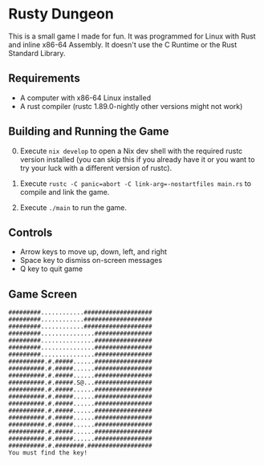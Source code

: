 # Rusty Dungeon
This is a small game I made for fun. It was programmed for Linux with Rust and inline x86-64 Assembly. It doesn't use the C Runtime or the Rust Standard Library. 

## Requirements
- A computer with x86-64 Linux installed
- A rust compiler (rustc 1.89.0-nightly other versions might not work)

## Building and Running the Game
0. Execute `nix develop` to open a Nix dev shell with the required rustc version installed (you can skip this if you already have it or you want to try your luck with a different version of rustc).

1. Execute `rustc -C panic=abort -C link-arg=-nostartfiles main.rs` to compile and link the game.

2. Execute `./main` to run the game.

## Controls
- Arrow keys to move up, down, left, and right
- Space key to dismiss on-screen messages
- Q key to quit game

## Game Screen
```
#########............###################
#########............###################
#########............###################
#########...............################
#########...............################
#########...............################
#########...............################
##########.#.#####......################
##########.#.#####......################
##########.#.#####......################
##########.#.#####.S@...################
##########.#.#####......################
##########.#.#####......################
##########.#.#####......################
##########.#.#####......################
##########.#.#####......################
##########.#.#####......################
##########.#.#####......################
##########.#.#####......################
##########.#.########.##################
You must find the key!
```
